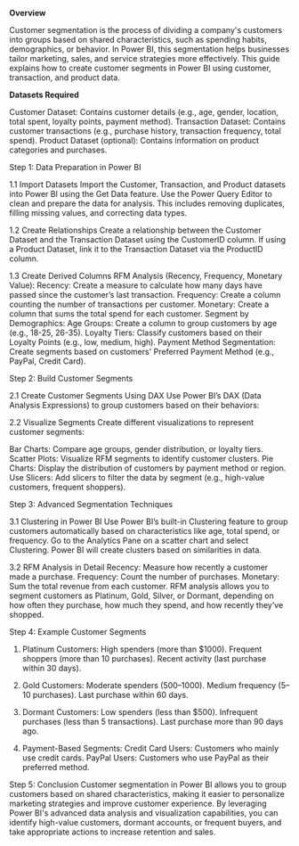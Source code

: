 **Overview**

Customer segmentation is the process of dividing a company's customers into groups based on shared characteristics, such as spending habits, demographics, or behavior. In Power BI, this segmentation helps businesses tailor marketing, sales, and service strategies more effectively. This guide explains how to create customer segments in Power BI using customer, transaction, and product data.

**Datasets Required**

Customer Dataset: Contains customer details (e.g., age, gender, location, total spent, loyalty points, payment method).
Transaction Dataset: Contains customer transactions (e.g., purchase history, transaction frequency, total spend).
Product Dataset (optional): Contains information on product categories and purchases.

Step 1: Data Preparation in Power BI

1.1 Import Datasets
Import the Customer, Transaction, and Product datasets into Power BI using the Get Data feature.
Use the Power Query Editor to clean and prepare the data for analysis. This includes removing duplicates, filling missing values, and correcting data types.

1.2 Create Relationships
Create a relationship between the Customer Dataset and the Transaction Dataset using the CustomerID column.
If using a Product Dataset, link it to the Transaction Dataset via the ProductID column.

1.3 Create Derived Columns
RFM Analysis (Recency, Frequency, Monetary Value):
Recency: Create a measure to calculate how many days have passed since the customer’s last transaction.
Frequency: Create a column counting the number of transactions per customer.
Monetary: Create a column that sums the total spend for each customer.
Segment by Demographics:
    Age Groups: Create a column to group customers by age (e.g., 18-25, 26-35).
    Loyalty Tiers: Classify customers based on their Loyalty Points (e.g., low, medium, high).
Payment Method Segmentation:
Create segments based on customers' Preferred Payment Method (e.g., PayPal, Credit Card).

Step 2: Build Customer Segments

2.1 Create Customer Segments Using DAX
Use Power BI’s DAX (Data Analysis Expressions) to group customers based on their behaviors:

2.2 Visualize Segments
Create different visualizations to represent customer segments:

Bar Charts: Compare age groups, gender distribution, or loyalty tiers.
Scatter Plots: Visualize RFM segments to identify customer clusters.
Pie Charts: Display the distribution of customers by payment method or region.
Use Slicers: Add slicers to filter the data by segment (e.g., high-value customers, frequent shoppers).

Step 3: Advanced Segmentation Techniques

3.1 Clustering in Power BI
Use Power BI’s built-in Clustering feature to group customers automatically based on characteristics like age, total spend, or frequency.
Go to the Analytics Pane on a scatter chart and select Clustering. Power BI will create clusters based on similarities in data.

3.2 RFM Analysis in Detail
Recency: Measure how recently a customer made a purchase.
Frequency: Count the number of purchases.
Monetary: Sum the total revenue from each customer.
RFM analysis allows you to segment customers as Platinum, Gold, Silver, or Dormant, depending on how often they purchase, how much they spend, and how recently they’ve shopped.

Step 4: Example Customer Segments

1. Platinum Customers:
High spenders (more than $1000).
Frequent shoppers (more than 10 purchases).
Recent activity (last purchase within 30 days).

2. Gold Customers:
Moderate spenders ($500–$1000).
Medium frequency (5–10 purchases).
Last purchase within 60 days.

3. Dormant Customers:
Low spenders (less than $500).
Infrequent purchases (less than 5 transactions).
Last purchase more than 90 days ago.

4. Payment-Based Segments:
Credit Card Users: Customers who mainly use credit cards.
PayPal Users: Customers who use PayPal as their preferred method.

Step 5: Conclusion
Customer segmentation in Power BI allows you to group customers based on shared characteristics, making it easier to personalize marketing strategies and improve customer experience. By leveraging Power BI's advanced data analysis and visualization capabilities, you can identify high-value customers, dormant accounts, or frequent buyers, and take appropriate actions to increase retention and sales.
